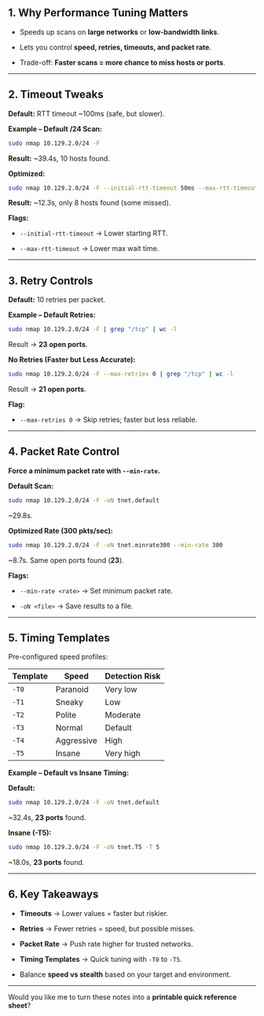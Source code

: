 
## **1. Why Performance Tuning Matters**

- Speeds up scans on **large networks** or **low-bandwidth links**.
    
- Lets you control **speed, retries, timeouts, and packet rate**.
    
- Trade-off: **Faster scans = more chance to miss hosts or ports**.
    

---

## **2. Timeout Tweaks**

**Default:** RTT timeout ~100ms (safe, but slower).

**Example – Default /24 Scan:**

```bash
sudo nmap 10.129.2.0/24 -F
```

**Result:** ~39.4s, 10 hosts found.

**Optimized:**

```bash
sudo nmap 10.129.2.0/24 -F --initial-rtt-timeout 50ms --max-rtt-timeout 100ms
```

**Result:** ~12.3s, only 8 hosts found (some missed).

**Flags:**

- `--initial-rtt-timeout` → Lower starting RTT.
    
- `--max-rtt-timeout` → Lower max wait time.
    

---

## **3. Retry Controls**

**Default:** 10 retries per packet.

**Example – Default Retries:**

```bash
sudo nmap 10.129.2.0/24 -F | grep "/tcp" | wc -l
```

Result → **23 open ports**.

**No Retries (Faster but Less Accurate):**

```bash
sudo nmap 10.129.2.0/24 -F --max-retries 0 | grep "/tcp" | wc -l
```

Result → **21 open ports**.

**Flag:**

- `--max-retries 0` → Skip retries; faster but less reliable.
    

---

## **4. Packet Rate Control**

**Force a minimum packet rate with `--min-rate`.**

**Default Scan:**

```bash
sudo nmap 10.129.2.0/24 -F -oN tnet.default
```

~29.8s.

**Optimized Rate (300 pkts/sec):**

```bash
sudo nmap 10.129.2.0/24 -F -oN tnet.minrate300 --min-rate 300
```

~8.7s. Same open ports found (**23**).

**Flags:**

- `--min-rate <rate>` → Set minimum packet rate.
    
- `-oN <file>` → Save results to a file.
    

---

## **5. Timing Templates**

Pre-configured speed profiles:

|**Template**|**Speed**|**Detection Risk**|
|---|---|---|
|`-T0`|Paranoid|Very low|
|`-T1`|Sneaky|Low|
|`-T2`|Polite|Moderate|
|`-T3`|Normal|Default|
|`-T4`|Aggressive|High|
|`-T5`|Insane|Very high|

**Example – Default vs Insane Timing:**

**Default:**

```bash
sudo nmap 10.129.2.0/24 -F -oN tnet.default
```

~32.4s, **23 ports** found.

**Insane (-T5):**

```bash
sudo nmap 10.129.2.0/24 -F -oN tnet.T5 -T 5
```

~18.0s, **23 ports** found.

---

## **6. Key Takeaways**

- **Timeouts** → Lower values = faster but riskier.
    
- **Retries** → Fewer retries = speed, but possible misses.
    
- **Packet Rate** → Push rate higher for trusted networks.
    
- **Timing Templates** → Quick tuning with `-T0` to `-T5`.
    
- Balance **speed vs stealth** based on your target and environment.
    

---

Would you like me to turn these notes into a **printable quick reference sheet**?